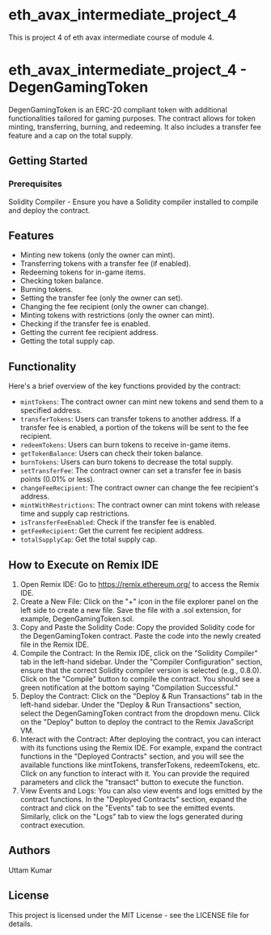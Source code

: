 # eth_avax_intermediate_project_4
This is project 4 of eth avax intermediate course of module 4.

# eth_avax_intermediate_project_4 - DegenGamingToken
   DegenGamingToken is an ERC-20 compliant token with additional functionalities tailored for gaming purposes. The contract allows for token minting, transferring, burning, and redeeming. It also includes a transfer fee feature and a cap on the total supply.

## Getting Started

### Prerequisites
Solidity Compiler - Ensure you have a Solidity compiler installed to compile and deploy the contract.

## Features
- Minting new tokens (only the owner can mint).
- Transferring tokens with a transfer fee (if enabled).
- Redeeming tokens for in-game items.
- Checking token balance.
- Burning tokens.
- Setting the transfer fee (only the owner can set).
- Changing the fee recipient (only the owner can change).
- Minting tokens with restrictions (only the owner can mint).
- Checking if the transfer fee is enabled.
- Getting the current fee recipient address.
- Getting the total supply cap.

## Functionality
Here's a brief overview of the key functions provided by the contract:

- `mintTokens`: The contract owner can mint new tokens and send them to a specified address.
- `transferTokens`: Users can transfer tokens to another address. If a transfer fee is enabled, a portion of the tokens will be sent to the fee recipient.
- `redeemTokens`: Users can burn tokens to receive in-game items.
- `getTokenBalance`: Users can check their token balance.
- `burnTokens`: Users can burn tokens to decrease the total supply.
- `setTransferFee`: The contract owner can set a transfer fee in basis points (0.01% or less).
- `changeFeeRecipient`: The contract owner can change the fee recipient's address.
- `mintWithRestrictions`: The contract owner can mint tokens with release time and supply cap restrictions.
- `isTransferFeeEnabled`: Check if the transfer fee is enabled.
- `getFeeRecipient`: Get the current fee recipient address.
- `totalSupplyCap`: Get the total supply cap.

## How to Execute on Remix IDE

1. Open Remix IDE: Go to https://remix.ethereum.org/ to access the Remix IDE.
2. Create a New File: Click on the "+" icon in the file explorer panel on the left side to create a new file. Save the file with a .sol extension, for example, DegenGamingToken.sol.
3. Copy and Paste the Solidity Code: Copy the provided Solidity code for the DegenGamingToken contract. Paste the code into the newly created file in the Remix IDE.
4. Compile the Contract: In the Remix IDE, click on the "Solidity Compiler" tab in the left-hand sidebar. Under the "Compiler Configuration" section, ensure that the correct Solidity compiler version is selected (e.g., 0.8.0). Click on the "Compile" button to compile the contract. You should see a green notification at the bottom saying "Compilation Successful."
5. Deploy the Contract: Click on the "Deploy & Run Transactions" tab in the left-hand sidebar. Under the "Deploy & Run Transactions" section, select the DegenGamingToken contract from the dropdown menu. Click on the "Deploy" button to deploy the contract to the Remix JavaScript VM.
6. Interact with the Contract: After deploying the contract, you can interact with its functions using the Remix IDE. For example, expand the contract functions in the "Deployed Contracts" section, and you will see the available functions like mintTokens, transferTokens, redeemTokens, etc. Click on any function to interact with it. You can provide the required parameters and click the "transact" button to execute the function.
7. View Events and Logs: You can also view events and logs emitted by the contract functions. In the "Deployed Contracts" section, expand the contract and click on the "Events" tab to see the emitted events. Similarly, click on the "Logs" tab to view the logs generated during contract execution.

## Authors
Uttam Kumar

## License
This project is licensed under the MIT License - see the LICENSE file for details.
